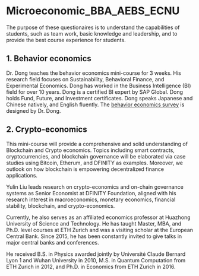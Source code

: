 # Microeconomic_BBA_AEBS_ECNU
The purpose of these questionaires is to understand the capabilities of students, such as team work, basic knowledge and leadership, and to provide the best course experience for students. 



## 1. Behavior economics

Dr. Dong teaches the behavior economics mini-course for 3 weeks. His research field focuses on Sustainability, Behavioral Finance, and Experimental Economics. Dong has worked in the Business Intelligence (BI) field for over 10 years. Dong is a certified BI expert by SAP Global. Dong holds Fund, Future, and Investment certificates. Dong speaks Japanese and Chinese natively, and English fluently.  The [behavior economics survey](./behavior_economics_survey) is designed by Dr. Dong. 

## 2. Crypto-economics

This mini-course will provide a comprehensive and solid understanding of Blockchain and Crypto economics. Topics including smart contracts, cryptocurrencies, and blockchain governance will be elaborated via case studies using Bitcoin, Etherum, and DFINITY as examples. Moreover, we outlook on how blockchain is empowering decentralized finance applications.

Yulin Liu leads research on crypto-economics and on-chain governance systems as Senior Economist at DFINITY Foundation, aligned with his research interest in macroeconomics, monetary economics, financial stability, blockchain, and crypto-economics.

Currently, he also serves as an affiliated economics professor at Huazhong University of Science and Technology. He has taught Master, MBA, and Ph.D. level courses at ETH Zurich and was a visiting scholar at the European Central Bank. Since 2015, he has been constantly invited to give talks in major central banks and conferences.

He received B.S. in Physics awarded jointly by Université Claude Bernard Lyon 1 and Wuhan University in 2010, M.S. in Quantum Computation from ETH Zurich in 2012, and Ph.D. in Economics from ETH Zurich in 2016.

